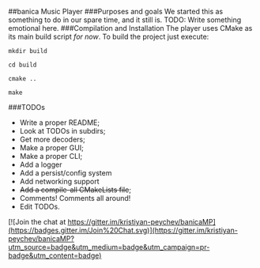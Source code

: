 ##banica Music Player
###Purposes and goals
We started this as something to do in our spare time, and it still is. TODO: Write something emotional here.
###Compilation and Installation
The player uses CMake as its main build script _for now_.
To build the project just execute:

`mkdir build`

`cd build`

`cmake ..`

`make`

###TODOs
*   Write a proper README;
*   Look at TODOs in subdirs;
*   Get more decoders;
*   Make a proper GUI;
*   Make a proper CLI;
*   Add a logger
*   Add a persist/config system
*   Add networking support
*   ~~Add a compile-all CMakeLists file~~;
*   Comments! Comments all around!
*   Edit TODOs.

[![Join the chat at https://gitter.im/kristiyan-peychev/banicaMP](https://badges.gitter.im/Join%20Chat.svg)](https://gitter.im/kristiyan-peychev/banicaMP?utm_source=badge&utm_medium=badge&utm_campaign=pr-badge&utm_content=badge)
